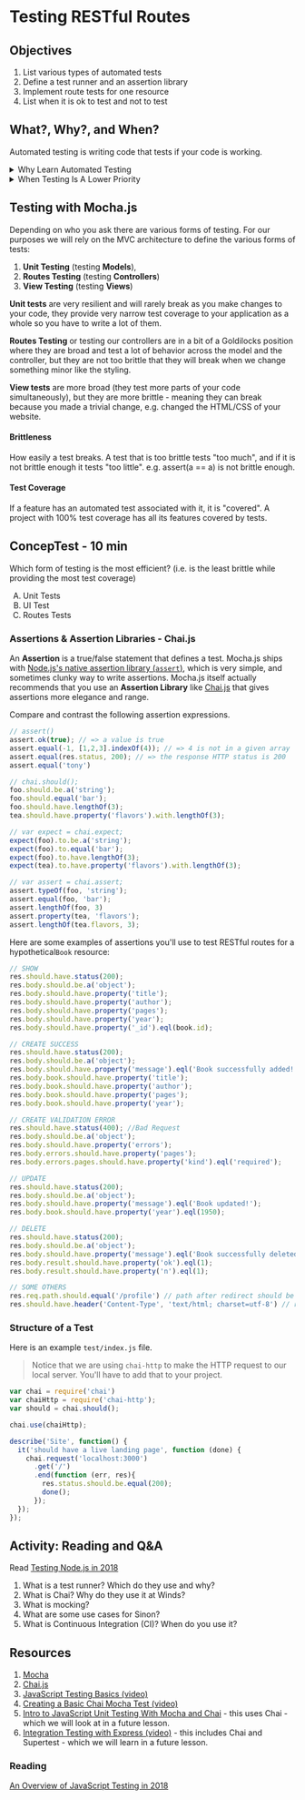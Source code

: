 # Testing RESTful Routes

## Objectives

1. List various types of automated tests
1. Define a test runner and an assertion library
1. Implement route tests for one resource
1. List when it is ok to test and not to test

## What?, Why?, and When?

Automated testing is writing code that tests if your code is working.

<details><summary>Why Learn Automated Testing</summary>
<p>

1. Saves time in a large code base - the more code you write the more chances you have errors - Regression tests
1. Other developers can contribute to your project
1. Before PROD - fewer bugs, more uptime
1. Catches edge cases—outlier cases
1. TDD - Test Driven Development - is a thing
1. Required
1. Big code bases
1. Open source projects

</p>
</details>

<details><summary>When Testing Is A Lower Priority</summary>
<p>

1. Small projects
1. Solo projects
1. Private (not public) projects
1. Startups without validation that they will work

</p>
</details>


## Testing with Mocha.js

Depending on who you ask there are various forms of testing. For our purposes we will rely on the MVC architecture to define the various forms of tests:

1. **Unit Testing** (testing **Models**),
1. **Routes Testing** (testing **Controllers**)
1. **View Testing** (testing **Views**)

**Unit tests** are very resilient and will rarely break as you make changes to your code, they provide very narrow test coverage to your application as a whole so you have to write a lot of them.

**Routes Testing** or testing our controllers are in a bit of a Goldilocks position where they are broad and test a lot of behavior across the model and the controller, but they are not too brittle that they will break when we change something minor like the styling.

**View tests** are more broad (they test more parts of your code simultaneously), but they are more brittle - meaning they can break because you made a trivial change, e.g. changed the HTML/CSS of your website.

#### Brittleness

How easily a test breaks. A test that is too brittle tests "too much", and if it is not brittle enough it tests "too little". e.g. assert(a == a) is not brittle enough.

#### Test Coverage

If a feature has an automated test associated with it, it is "covered". A project with 100% test coverage has all its features covered by tests.

## ConcepTest - 10 min

Which form of testing is the most efficient? (i.e. is the least brittle while providing the most test coverage)

<ol type="A">
  <li>Unit Tests</li>
  <li>UI Test</li>
  <li>Routes Tests</li>
</ol>

### Assertions & Assertion Libraries - Chai.js

An **Assertion** is a true/false statement that defines a test. Mocha.js ships with [Node.js's native assertion library (`assert`)](https://nodejs.org/api/assert.html), which is very simple, and sometimes clunky way to write assertions. Mocha.js itself actually recommends that you use an **Assertion Library** like [Chai.js](http://chaijs.com/) that gives assertions more elegance and range.

Compare and contrast the following assertion expressions.

```js
// assert()
assert.ok(true); // => a value is true
assert.equal(-1, [1,2,3].indexOf(4)); // => 4 is not in a given array
assert.equal(res.status, 200); // => the response HTTP status is 200
assert.equal('tony')

// chai.should();
foo.should.be.a('string');
foo.should.equal('bar');
foo.should.have.lengthOf(3);
tea.should.have.property('flavors').with.lengthOf(3);

// var expect = chai.expect;
expect(foo).to.be.a('string');
expect(foo).to.equal('bar');
expect(foo).to.have.lengthOf(3);
expect(tea).to.have.property('flavors').with.lengthOf(3);

// var assert = chai.assert;
assert.typeOf(foo, 'string');
assert.equal(foo, 'bar');
assert.lengthOf(foo, 3)
assert.property(tea, 'flavors');
assert.lengthOf(tea.flavors, 3);
```

Here are some examples of assertions you'll use to test RESTful routes for a hypothetical`Book` resource:

```js
// SHOW
res.should.have.status(200);
res.body.should.be.a('object');
res.body.should.have.property('title');
res.body.should.have.property('author');
res.body.should.have.property('pages');
res.body.should.have.property('year');
res.body.should.have.property('_id').eql(book.id);

// CREATE SUCCESS
res.should.have.status(200);
res.body.should.be.a('object');
res.body.should.have.property('message').eql('Book successfully added!');
res.body.book.should.have.property('title');
res.body.book.should.have.property('author');
res.body.book.should.have.property('pages');
res.body.book.should.have.property('year');

// CREATE VALIDATION ERROR
res.should.have.status(400); //Bad Request
res.body.should.be.a('object');
res.body.should.have.property('errors');
res.body.errors.should.have.property('pages');
res.body.errors.pages.should.have.property('kind').eql('required');

// UPDATE
res.should.have.status(200);
res.body.should.be.a('object');
res.body.should.have.property('message').eql('Book updated!');
res.body.book.should.have.property('year').eql(1950);

// DELETE
res.should.have.status(200);
res.body.should.be.a('object');
res.body.should.have.property('message').eql('Book successfully deleted!');
res.body.result.should.have.property('ok').eql(1);
res.body.result.should.have.property('n').eql(1);

// SOME OTHERS
res.req.path.should.equal('/profile') // path after redirect should be equal to a value
res.should.have.header('Content-Type', 'text/html; charset=utf-8') // response should be of a certain type: e.g. HTML or JSON
```

### Structure of a Test

Here is an example `test/index.js` file.

> Notice that we are using `chai-http` to make the HTTP request to our local server. You'll have to add that to your project.

```js
var chai = require('chai')
var chaiHttp = require('chai-http');
var should = chai.should();

chai.use(chaiHttp);

describe('Site', function() {
  it('should have a live landing page', function (done) {
    chai.request('localhost:3000')
      .get('/')
      .end(function (err, res){
        res.status.should.be.equal(200);
        done();
      });
  });
});
```

## Activity: Reading and Q&A

Read [Testing Node.js in 2018](https://hackernoon.com/testing-node-js-in-2018-10a04dd77391)

1. What is a test runner? Which do they use and why?
1. What is Chai? Why do they use it at Winds?
1. What is mocking?
1. What are some use cases for Sinon?
1. What is Continuous Integration (CI)? When do you use it?

## Resources

1. [Mocha](https://mochajs.org/#installation)
1. [Chai.js](http://chaijs.com/)
1. [JavaScript Testing Basics (video)](https://www.youtube.com/watch?v=yrGkDeBHqvY)
1. [Creating a Basic Chai Mocha Test (video)](https://www.youtube.com/watch?v=0AAIbEAyFxg)
1. [Intro to JavaScript Unit Testing With Mocha and Chai](https://www.youtube.com/watch?v=MLTRHc5dk6s) - this uses Chai - which we will look at in a future lesson.
1. [Integration Testing with Express (video)](https://www.youtube.com/watch?v=r8sPUw4uxAI) - this includes Chai and Supertest - which we will learn in a future lesson.

### Reading

[An Overview of JavaScript Testing in 2018](https://medium.com/welldone-software/an-overview-of-javascript-testing-in-2018-f68950900bc3)
